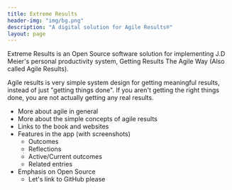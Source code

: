```yaml
---
title: Extreme Results
header-img: "img/bg.png"
description: "A digital solution for Agile Results®"
layout: page
---
```

Extreme Results is an Open Source software solution for implementing J.D Meier's 
personal productivity system, Getting Results The Agile Way (Also called Agile Results).

Agile results is very simple system design for getting meaningful results, instead
of just "getting things done". If you aren't getting the right things done, 
you are not actually getting any real results.


* More about agile in general
* More about the simple concepts of agile results
* Links to the book and websites
* Features in the app (with screenshots)
    * Outcomes
    * Reflections
    * Active/Current outcomes
    * Related entries
* Emphasis on Open Source
    * Let's link to GitHub please

